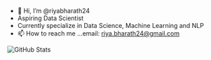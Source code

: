 - 👋 Hi, I’m @riyabharath24
-  Aspiring Data Scientist
-  Currently specialize in Data Science, Machine Learning and NLP
- 📫 How to reach me ...email: riya.bharath24@gmail.com

![GitHub Stats](https://github-readme-stats.vercel.app/api?username=riyabharath24&theme=radical)
<!---
riyabharath24/riyabharath24 is a ✨ special ✨ repository because its `README.md` (this file) appears on your GitHub profile.
You can click the Preview link to take a look at your changes.
--->
